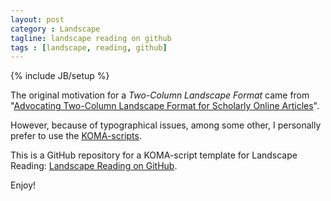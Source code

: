 ```yaml
---
layout: post
category : Landscape
tagline: landscape reading on github
tags : [landscape, reading, github]
---
```

{% include JB/setup %}

The original motivation for a *Two-Column Landscape Format* came from
"[Advocating Two-Column Landscape Format for Scholarly Online Articles](http://scholardox.com/pubs/Landscape.pdf)".

However, because of typographical issues, among some other, I personally prefer to use the [KOMA-scripts](http://www.ctan.org/tex-archive/macros/latex/contrib/koma-script/).

This is a GitHub repository for a KOMA-script template for Landscape Reading: [Landscape Reading on GitHub](https://github.com/danieldf/Landscape_Reading).

Enjoy!
